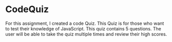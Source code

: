 # CodeQuiz
For this assignment, I created a code Quiz. This Quiz is for those who want to test their knowledge of JavaScript. This quiz contains 5 questions. The user will be able to take the quiz multiple times and review their high scores. 